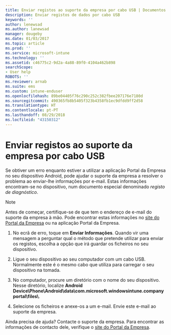 ```yaml
---
title: Enviar registos ao suporte da empresa por cabo USB | Documentos da Microsoft
description: Enviar registos de dados por cabo USB
keywords: ''
author: lenewsad
ms.author: lanewsad
manager: dougeby
ms.date: 01/03/2017
ms.topic: article
ms.prod: ''
ms.service: microsoft-intune
ms.technology: ''
ms.assetid: c46775c2-9d2a-4a88-89f0-4104a462b898
searchScope:
- User help
ROBOTS: ''
ms.reviewer: arnab
ms.suite: ems
ms.custom: intune-enduser
ms.openlocfilehash: 89be04405f76c290c252c382fbee207176e7180d
ms.sourcegitcommit: 490365fb8b5405f323b4358fb1ec9dfdd9ff2d58
ms.translationtype: HT
ms.contentlocale: pt-PT
ms.lasthandoff: 08/29/2018
ms.locfileid: "43150312"
---
```

# <a name="send-logs-to-your-company-support-using-a-usb-cable"></a>Enviar registos ao suporte da empresa por cabo USB

Se obtiver um erro enquanto estiver a utilizar a aplicação Portal da Empresa no seu dispositivo Android, pode ajudar o suporte da empresa a resolver o problema ao enviar-lhe informações por e-mail. Estas informações encontram-se no dispositivo, num documento especial denominado _registo de diagnóstico_.

> [!Note]
> Antes de começar, certifique-se de que tem o endereço de e-mail do suporte da empresa à mão. Pode encontrar estas informações no [site do Portal da Empresa](https://go.microsoft.com/fwlink/?linkid=2010980) ou na aplicação Portal da Empresa.

1. No ecrã de erro, toque em **Enviar Informações**. Quando vir uma mensagem a perguntar qual o método que pretende utilizar para enviar os registos, escolha a opção que irá guardar os ficheiros no seu dispositivo.

2. Ligue o seu dispositivo ao seu computador com um cabo USB. Normalmente este é o mesmo cabo que utiliza para carregar o seu dispositivo na tomada.

3. No computador, procure um diretório com o nome do seu dispositivo. Nesse diretório, localize <strong>Android Device\Phone\Android\data\com.microsoft.windowsintune.companyportal\files\\</strong>.

4. Selecione os ficheiros e anexe-os a um e-mail. Envie este e-mail ao suporte da empresa.

Ainda precisa de ajuda? Contacte o suporte da empresa. Para encontrar as informações de contacto dele, verifique o [site do Portal da Empresa](https://go.microsoft.com/fwlink/?linkid=2010980).
